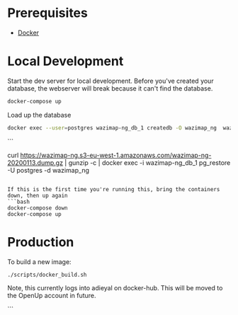 # Prerequisites

- [Docker](https://docs.docker.com/docker-for-mac/install/)  

# Local Development

Start the dev server for local development. Before you've created your database, the webserver will break because it can't find the database. 
```bash
docker-compose up
```

Load up the database

```bash
docker exec --user=postgres wazimap-ng_db_1 createdb -O wazimap_ng  wazimap_ng
```

<!-- Create the database extensions - your user should have superuser privileges
```
echo "create extension postgis;" | psql -U wazimap_ng -h localhost wazimap_ng
echo "create extension pg_trgm;" | psql -U wazimap_ng -h localhost wazimap_ng
 -->```

curl https://wazimap-ng.s3-eu-west-1.amazonaws.com/wazimap-ng-20200113.dump.gz | gunzip -c | docker exec -i wazimap-ng_db_1 pg_restore -U postgres -d wazimap_ng
```

If this is the first time you're running this, bring the containers down, then up again
```bash
docker-compose down
docker-compose up
```

# Production
To build a new image:

```bash
./scripts/docker_build.sh
```

Note, this currently logs into adieyal on docker-hub. This will be moved to the OpenUp account in future.

<!-- Set the environment variables
export DATABASE_URL=postgis://wazimap_ng:wazimap_ng@localhost:5432/wazimap_ng
export DJANGO_SECRET_KEY=ffsrwerefdsfweffs
 -->
<!-- # Install GDAL for geodjango
On a mac
```bash
brew install gdal
 -->```

<!-- or some variation of apt-get for Ubuntu

then

```bash
pip install pygdal==$(gdal-config --version)
```

Note: you may get an error that says

Could not find a version that satisfies the requirement pygdal==1.11.3 (from versions: 1.8.1.0, 1.8.1.1, 1.8.1.2, 1.8.1.3, 1.9.2.0, 1.9.2.1, 1.9.2.3, 1.10.0.0, 1.10.0.1, 1.10.0.3, 1.10.1.0, 1.10.1.1, 1.10.1.3, 1.11.0.0, 1.11.0.1, 1.11.0.3, 1.11.1.0, 1.11.1.1, 1.11.1.3, 1.11.2.1, 1.11.2.3, 1.11.3.3, 1.11.4.3, 2.1.0.3) No matching distribution found for pygdal==1.11.3
If that happens, run the pip install again but with the highest version that still matches. e.g. in this case you would run pip install pygdal==1.11.3.3


GDAL installation errors are generally a result of mismatched versions between the python library and the system libraries. Ensure that you are installing the correct versions. If you are using dokku/heroku with the heroku geo buildpack, you should consult https://github.com/heroku/heroku-geo-buildpack - the default version of gdal is 2.4.0 at the time of writing.

## Note when installing with the Heroku geo buildpack

The Heroku geo buildpack installs the library in /app/.heroku-geo-buildpack/vendor. In order for pygdal to find it, you need to set the follow environment variables

PATH=/usr/local/sbin:/usr/local/bin:/usr/sbin:/usr/bin:/sbin:/bin:/app/.heroku-geo-buildpack/vendor/bin/
GDALHOME=/app/.heroku-geo-buildpack/vendor/

On dokku you would run the following
```bash
dokku config:set wazimap-ng --no-restart PATH=/usr/local/sbin:/usr/local/bin:/usr/sbin:/usr/bin:/sbin:/bin:/app/.heroku-geo-buildpack/vendor/bin/
dokku config:set wazimap-ng --no-restart GDALHOME=/app/.heroku-geo-buildpack/vendor/ -->